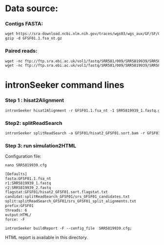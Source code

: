 Data source:
============

### Contigs FASTA: 

```diff
wget https://sra-download.ncbi.nlm.nih.gov/traces/wgs03/wgs_aux/GF/SF/GFSF01/GFSF01.1.fsa_nt.gz
gzip -d GFSF01.1.fsa_nt.gz
```

### Paired reads:

```diff
wget -nc ftp://ftp.sra.ebi.ac.uk/vol1/fastq/SRR581/009/SRR5819939/SRR5819939_2.fastq.gz
wget -nc ftp://ftp.sra.ebi.ac.uk/vol1/fastq/SRR581/009/SRR5819939/SRR5819939_1.fastq.gz

```

intronSeeker command lines
============================

### Step 1 : hisat2Alignment

```diff
intronSeeker hisat2Alignment -r GFSF01.1.fsa_nt -1 SRR5819939_1.fastq.gz -2 SRR5819939_2.fastq.gz --prefix GFSF01 -o GFSF01 -t 12
```

### Step2: splitReadSearch

```diff
intronSeeker splitReadSearch -a GFSF01/hisat2_GFSF01.sort.bam -r GFSF01.1.fsa_nt --prefix GFSF01 --output splitReadSearch_GFSF01
```

### Step 3: run simulation2HTML

Configuration file:

```diff
nano SRR5819939.cfg
```

```diff
[Defaults]
fasta:GFSF01.1.fsa_nt
r1:SRR5819939_1.fastq
r2:SRR5819939_2.fastq
flagstat:GFSF01/hisat2_GFSF01.sort.flagstat.txt
candidat:splitReadSearch_GFSF01/srs_GFSF01_candidates.txt
split:splitReadSearch_GFSF01/srs_GFSF01_split_alignments.txt
prefix:GFSF01
threads: 6                
output:HTML/
force: -F
```


```diff
intronSeeker buildReport -F --config_file  SRR5819939.cfg;

```

HTML report is available in this directory.
